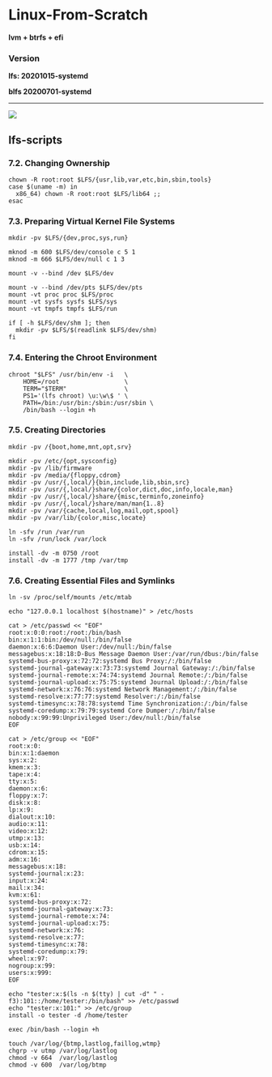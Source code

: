# Linux-From-Scratch

**lvm + btrfs + efi**

### Version 
**lfs: 20201015-systemd**

**blfs 20200701-systemd**

****
![](https://raw.githubusercontent.com/xhaa123/Linux-From-Scratch/master/image.png)

## lfs-scripts
### 7.2. Changing Ownership
    chown -R root:root $LFS/{usr,lib,var,etc,bin,sbin,tools}
    case $(uname -m) in
      x86_64) chown -R root:root $LFS/lib64 ;;
    esac

### 7.3. Preparing Virtual Kernel File Systems
    mkdir -pv $LFS/{dev,proc,sys,run}

    mknod -m 600 $LFS/dev/console c 5 1
    mknod -m 666 $LFS/dev/null c 1 3

    mount -v --bind /dev $LFS/dev

    mount -v --bind /dev/pts $LFS/dev/pts
    mount -vt proc proc $LFS/proc
    mount -vt sysfs sysfs $LFS/sys
    mount -vt tmpfs tmpfs $LFS/run

    if [ -h $LFS/dev/shm ]; then
      mkdir -pv $LFS/$(readlink $LFS/dev/shm)
    fi

### 7.4. Entering the Chroot Environment
    chroot "$LFS" /usr/bin/env -i   \
        HOME=/root                  \
        TERM="$TERM"                \
        PS1='(lfs chroot) \u:\w\$ ' \
        PATH=/bin:/usr/bin:/sbin:/usr/sbin \
        /bin/bash --login +h

### 7.5. Creating Directories
    mkdir -pv /{boot,home,mnt,opt,srv}

    mkdir -pv /etc/{opt,sysconfig}
    mkdir -pv /lib/firmware
    mkdir -pv /media/{floppy,cdrom}
    mkdir -pv /usr/{,local/}{bin,include,lib,sbin,src}
    mkdir -pv /usr/{,local/}share/{color,dict,doc,info,locale,man}
    mkdir -pv /usr/{,local/}share/{misc,terminfo,zoneinfo}
    mkdir -pv /usr/{,local/}share/man/man{1..8}
    mkdir -pv /var/{cache,local,log,mail,opt,spool}
    mkdir -pv /var/lib/{color,misc,locate}

    ln -sfv /run /var/run
    ln -sfv /run/lock /var/lock

    install -dv -m 0750 /root
    install -dv -m 1777 /tmp /var/tmp

### 7.6. Creating Essential Files and Symlinks
    ln -sv /proc/self/mounts /etc/mtab

    echo "127.0.0.1 localhost $(hostname)" > /etc/hosts

    cat > /etc/passwd << "EOF"
    root:x:0:0:root:/root:/bin/bash
    bin:x:1:1:bin:/dev/null:/bin/false
    daemon:x:6:6:Daemon User:/dev/null:/bin/false
    messagebus:x:18:18:D-Bus Message Daemon User:/var/run/dbus:/bin/false
    systemd-bus-proxy:x:72:72:systemd Bus Proxy:/:/bin/false
    systemd-journal-gateway:x:73:73:systemd Journal Gateway:/:/bin/false
    systemd-journal-remote:x:74:74:systemd Journal Remote:/:/bin/false
    systemd-journal-upload:x:75:75:systemd Journal Upload:/:/bin/false
    systemd-network:x:76:76:systemd Network Management:/:/bin/false
    systemd-resolve:x:77:77:systemd Resolver:/:/bin/false
    systemd-timesync:x:78:78:systemd Time Synchronization:/:/bin/false
    systemd-coredump:x:79:79:systemd Core Dumper:/:/bin/false
    nobody:x:99:99:Unprivileged User:/dev/null:/bin/false
    EOF

    cat > /etc/group << "EOF"
    root:x:0:
    bin:x:1:daemon
    sys:x:2:
    kmem:x:3:
    tape:x:4:
    tty:x:5:
    daemon:x:6:
    floppy:x:7:
    disk:x:8:
    lp:x:9:
    dialout:x:10:
    audio:x:11:
    video:x:12:
    utmp:x:13:
    usb:x:14:
    cdrom:x:15:
    adm:x:16:
    messagebus:x:18:
    systemd-journal:x:23:
    input:x:24:
    mail:x:34:
    kvm:x:61:
    systemd-bus-proxy:x:72:
    systemd-journal-gateway:x:73:
    systemd-journal-remote:x:74:
    systemd-journal-upload:x:75:
    systemd-network:x:76:
    systemd-resolve:x:77:
    systemd-timesync:x:78:
    systemd-coredump:x:79:
    wheel:x:97:
    nogroup:x:99:
    users:x:999:
    EOF

    echo "tester:x:$(ls -n $(tty) | cut -d" " -f3):101::/home/tester:/bin/bash" >> /etc/passwd
    echo "tester:x:101:" >> /etc/group
    install -o tester -d /home/tester

    exec /bin/bash --login +h

    touch /var/log/{btmp,lastlog,faillog,wtmp}
    chgrp -v utmp /var/log/lastlog
    chmod -v 664  /var/log/lastlog
    chmod -v 600  /var/log/btmp

